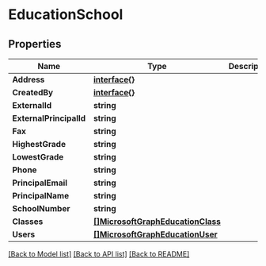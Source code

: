 # EducationSchool

## Properties

Name | Type | Description | Notes
------------ | ------------- | ------------- | -------------
**Address** | [**interface{}**](.md) |  | [optional] 
**CreatedBy** | [**interface{}**](.md) |  | [optional] 
**ExternalId** | **string** |  | [optional] 
**ExternalPrincipalId** | **string** |  | [optional] 
**Fax** | **string** |  | [optional] 
**HighestGrade** | **string** |  | [optional] 
**LowestGrade** | **string** |  | [optional] 
**Phone** | **string** |  | [optional] 
**PrincipalEmail** | **string** |  | [optional] 
**PrincipalName** | **string** |  | [optional] 
**SchoolNumber** | **string** |  | [optional] 
**Classes** | [**[]MicrosoftGraphEducationClass**](microsoft.graph.educationClass.md) |  | [optional] 
**Users** | [**[]MicrosoftGraphEducationUser**](microsoft.graph.educationUser.md) |  | [optional] 

[[Back to Model list]](../README.md#documentation-for-models) [[Back to API list]](../README.md#documentation-for-api-endpoints) [[Back to README]](../README.md)


